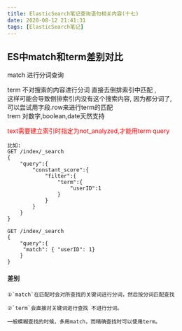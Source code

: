 ```yaml
---
title: ElasticSearch笔记查询语句相关内容(十七)
date: 2020-08-12 21:41:31
tags: [ElasticSearch笔记]
---
```


## ES中match和term差别对比
match 进行分词查询

term 不对搜索的内容进行分词   直接去倒排索引中匹配  ,  
这样可能会导致倒排索引内没有这个搜索内容,
因为都分词了,  
可以尝试用字段.row来进行term的匹配  
trem 对数字,boolean,date天然支持  

<font color="red">text需要建立索引时指定为not_analyzed,才能用term query</font>
<!--more-->
```
比如:
GET /index/_search
{
    "query":{
        "constant_score":{
            "filter":{
                "term":{
                    "userID":1
                }
            }
        }
    }
}

GET /index/_search
{
    "query":{
     "match": { "userID": 1}  
    }
}

```
#### 差别
```
①`match`在匹配时会对所查找的关键词进行分词，然后按分词匹配查找

②`term`会直接对关键词进行查找 不进行分词。

一般模糊查找的时候，多用match，而精确查找时可以使用term。

```